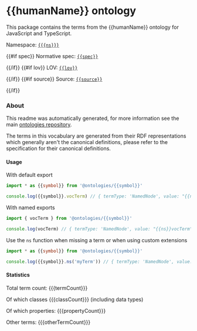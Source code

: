 # {{humanName}} ontology

This package contains the terms from the {{humanName}} ontology for JavaScript and TypeScript.

Namespace: [`{{{ns}}}`]({{ns}})

{{#if spec}}
Normative spec: [`{{spec}}`]({{spec}})

{{/if}}
{{#if lov}}
LOV: [`{{lov}}`]({{lov}})

{{/if}}
{{#if source}}
Source: [`{{source}}`]({{source}})

{{/if}}

### About
This readme was automatically generated, for more information see the main [ontologies repository]({{{ontologiesRepo}}}).

The terms in this vocabulary are generated from their RDF representations which generally aren't the canonical definitions,
please refer to the specification for their canonical definitions.

#### Usage

With default export

```typescript
import * as {{symbol}} from '@ontologies/{{symbol}}'

console.log({{symbol}}.vocTerm) // { termType: 'NamedNode', value: "{{ns}}vocTerm" }
```

With named exports

```typescript
import { vocTerm } from '@ontologies/{{symbol}}'

console.log(vocTerm) // { termType: 'NamedNode', value: "{{ns}}vocTerm" }
```

Use the `ns` function when missing a term or when using custom extensions

```typescript
import * as {{symbol}} from '@ontologies/{{symbol}}'

console.log({{symbol}}.ns('myTerm')) // { termType: 'NamedNode', value: "{{ns}}myTerm" }
```

#### Statistics

Total term count: {{{termCount}}}

Of which classes {{{classCount}}} (including data types)

Of which properties: {{{propertyCount}}}

Other terms: {{{otherTermCount}}}
